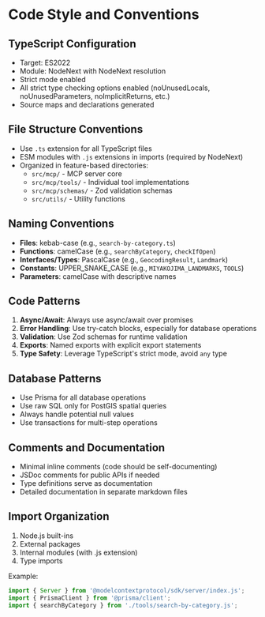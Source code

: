 # Code Style and Conventions

## TypeScript Configuration
- Target: ES2022
- Module: NodeNext with NodeNext resolution
- Strict mode enabled
- All strict type checking options enabled (noUnusedLocals, noUnusedParameters, noImplicitReturns, etc.)
- Source maps and declarations generated

## File Structure Conventions
- Use `.ts` extension for all TypeScript files
- ESM modules with `.js` extensions in imports (required by NodeNext)
- Organized in feature-based directories:
  - `src/mcp/` - MCP server core
  - `src/mcp/tools/` - Individual tool implementations
  - `src/mcp/schemas/` - Zod validation schemas
  - `src/utils/` - Utility functions

## Naming Conventions
- **Files**: kebab-case (e.g., `search-by-category.ts`)
- **Functions**: camelCase (e.g., `searchByCategory`, `checkIfOpen`)
- **Interfaces/Types**: PascalCase (e.g., `GeocodingResult`, `Landmark`)
- **Constants**: UPPER_SNAKE_CASE (e.g., `MIYAKOJIMA_LANDMARKS`, `TOOLS`)
- **Parameters**: camelCase with descriptive names

## Code Patterns
1. **Async/Await**: Always use async/await over promises
2. **Error Handling**: Use try-catch blocks, especially for database operations
3. **Validation**: Use Zod schemas for runtime validation
4. **Exports**: Named exports with explicit export statements
5. **Type Safety**: Leverage TypeScript's strict mode, avoid `any` type

## Database Patterns
- Use Prisma for all database operations
- Use raw SQL only for PostGIS spatial queries
- Always handle potential null values
- Use transactions for multi-step operations

## Comments and Documentation
- Minimal inline comments (code should be self-documenting)
- JSDoc comments for public APIs if needed
- Type definitions serve as documentation
- Detailed documentation in separate markdown files

## Import Organization
1. Node.js built-ins
2. External packages
3. Internal modules (with .js extension)
4. Type imports

Example:
```typescript
import { Server } from '@modelcontextprotocol/sdk/server/index.js';
import { PrismaClient } from '@prisma/client';
import { searchByCategory } from './tools/search-by-category.js';
```